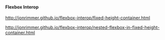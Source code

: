 #### Flexbox Interop

http://jonrimmer.github.io/flexbox-interop/fixed-height-container.html

http://jonrimmer.github.io/flexbox-interop/nested-flexbox-in-fixed-height-container.html
